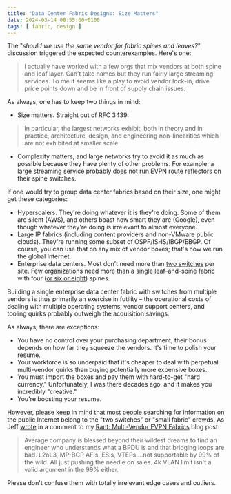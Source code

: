 ```yaml
---
title: "Data Center Fabric Designs: Size Matters"
date: 2024-03-14 08:55:00+0100
tags: [ fabric, design ]
---
```

The "_should we use the same vendor for fabric spines and leaves?_" discussion triggered the expected counterexamples. Here's one:

> I actually have worked with a few orgs that mix vendors at both spine and leaf layer. Can’t take names but they run fairly large streaming services. To me it seems like a play to avoid vendor lock-in, drive price points down and be in front of supply chain issues. 

As always, one has to keep two things in mind:
<!--more-->
* Size matters. Straight out of RFC 3439:

> In particular, the largest networks exhibit, both in theory and in practice, architecture, design, and engineering non-linearities which are not exhibited at smaller scale.

* Complexity matters, and large networks try to avoid it as much as possible because they have plenty of other problems. For example, a large streaming service probably does not run EVPN route reflectors on their spine switches.

If one would try to group data center fabrics based on their size, one might get these categories:

* Hyperscalers. They're doing whatever it is they're doing. Some of them are silent (AWS), and others boast how smart they are (Google), even though whatever they're doing is irrelevant to almost everyone.
* Large IP fabrics (including content providers and non-VMware public clouds). They're running some subset of OSPF/IS-IS/IBGP/EBGP. Of course, you can use that on any mix of vendor boxes; that's how we run the global Internet. 
* Enterprise data centers. Most don't need more than [two switches](https://www.ipspace.net/Optimize_Data_Center_Infrastructure/) per site. Few organizations need more than a single leaf-and-spine fabric with four ([or six or eight](/2023/03/leaf-switches-four-uplinks/)) spines.

Building a single enterprise data center fabric with switches from multiple vendors is thus primarily an exercise in futility – the operational costs of dealing with multiple operating systems, vendor support centers, and tooling quirks probably outweigh the acquisition savings.

As always, there are exceptions:

* You have no control over your purchasing department; their bonus depends on how far they squeeze the vendors. It's time to polish your resume.
* Your workforce is so underpaid that it's cheaper to deal with perpetual multi-vendor quirks than buying potentially more expensive boxes.
* You must import the boxes and pay them with hard-to-get "hard currency." Unfortunately, I was there decades ago, and it makes you incredibly "creative."
* You're boosting your resume.

However, please keep in mind that most people searching for information on the public Internet belong to the "two switches" or "small fabric" crowds. As Jeff [wrote](/2024/03/multivendor-evpn-revisited/#2123) in a comment to my [Rant: Multi-Vendor EVPN Fabrics](/2024/03/multivendor-evpn-revisited/) blog post:

> Average company is blessed beyond their wildest dreams to find an engineer who understands what a BPDU is and that bridging loops are bad. L2oL3, MP-BGP AFIs, ESIs, VTEPs....not supportable by 99% of the wild. All just pushing the needle on sales. 4k VLAN limit isn't a valid argument in the 99% either.

Please don't confuse them with totally irrelevant edge cases and outliers.